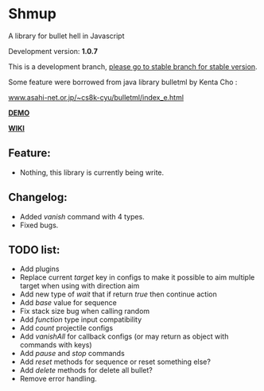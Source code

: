 # Shmup
A library for bullet hell in Javascript

Development version: **1.0.7**

This is a development branch, [please go to stable branch for stable version](https://github.com/Trung0246/Shmup/tree/stable).

Some feature were borrowed from java library bulletml by Kenta Cho :

www.asahi-net.or.jp/~cs8k-cyu/bulletml/index_e.html

[**DEMO**](http://codepen.io/Trung0246/pen/EgAyRZ)

[**WIKI**](https://github.com/Trung0246/Shmup/wiki)

## Feature:
* Nothing, this library is currently being write.

## Changelog:
* Added *vanish* command with 4 types.
* Fixed bugs.

## TODO list:
* Add plugins
* Replace current *target* key in configs to make it possible to aim multiple target when using with direction aim
* Add new type of *wait* that if return *true* then continue action
* Add *base* value for sequence
* Fix stack size bug when calling random
* Add *function* type input compatibility
* Add *count* projectile configs
* Add *vanishAll* for callback configs (or may return as object with commands with keys)
* Add *pause* and *stop* commands
* Add *reset* methods for sequence or reset something else?
* Add *delete* methods for delete all bullet?
* Remove error handling.
